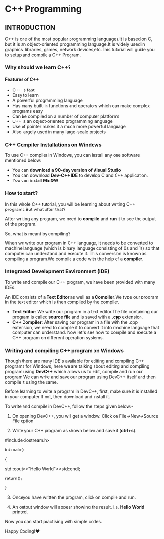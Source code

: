 # C++ Programming

## INTRODUCTION

C++ is one of the most popular programming languages.It is based on C, but it is an object-oriented programming language.It is widely used in graphics, libraries, games, network devices,etc.This tutorial will guide you to setup and compile a C++ Program.

### Why should we learn C++?
#### Features of C++
* C++ is fast
* Easy to learn
* A powerful programming language
* Has many built-in functions and operators which can make complex programs easy
* Can be compiled on a number of computer platforms
* C++ is an object-oriented programming language
* Use of pointer makes it a much more powerful language
* Also largely used in many large-scale projects

### C++ Compiler Installations on Windows
To use C++ compiler in Windows, you can install any one software mentioned below:
* You can **download a 90-day version of Visual Studio** 
* You can download **Dev-C++ IDE** to develop C and C++ application.
* You can install **MinGW**

### How to start?
In this whole C++ tutorial, you will be learning about writing C++ programs.But what after that?

After writing any program, we need to **compile** and **run** it to see the output of the program.

So, what is meant by compiling?

When we write our program in C++ language, it needs to be converted to machine language (which is binary language consisting of 0s and 1s) so that computer can understand and execute it. This conversion is known as compiling a program.We compile a code with the help of a **compiler**.

### Integrated Development Environment (IDE)
To write and compile our C++ program, we have been provided with many IDEs.

An IDE consists of a **Text Editor** as well as a **Compiler**.We type our program in the text editor which is then compiled by the compiler.
* **Text Editor**:
We write our program in a text editor.The file containing our program is called **source file** and is saved with a **.cpp** extension.
* **C++ Compiler**:
After saving our program in a file with the .cpp extension, we need to compile it to convert it into machine language that computer can understand.
Now let's see how to compile and execute a C++ program on different operation systems.

### Writing and compiling C++ program on Windows
Though there are many IDE's available for editing and compiling C++ programs for Windows, here we are talking about editing and compiling program using **DevC++** which allows us to edit, compile and run our program.We can write and save our program using DevC++ itself and then compile it using the same.

Before learning to write a program in DevC++, first, make sure it is installed in your computer.If not, then download and install it.

To write and compile in DevC++, follow the steps given below:-

1. On opening DevC++, you will get a window. Click on File->New->Source File option

2. Write your C++ program as shown below and save it (**ctrl+s**).

#include<iostream.h>

int main()

{

  std::cout<<"Hello World"<<std::endl;
  
  return();
  
}

3. Onceyou have written the program, click on compile and run.

4. An output window will appear showing the result, i.e, **Hello World** printed.

Now you can start practising with simple codes.

Happy Coding!:heart:


